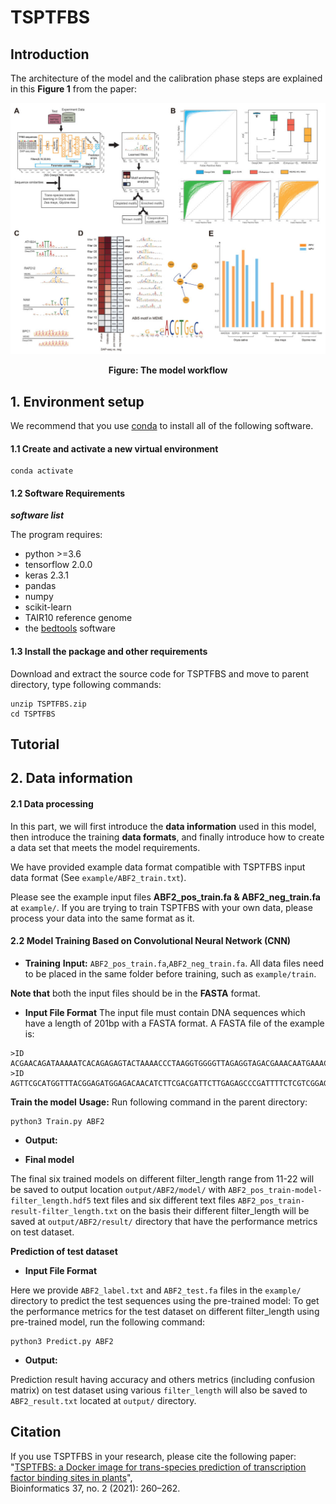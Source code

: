# TSPTFBS
## Introduction
The architecture of the model and the calibration phase steps are explained in this **Figure 1** from the paper:

<p align="center">
<img src="TFPTFBS.jpg">
</p>
<p align="center"><b>Figure: The model workflow</b></p>


## 1. Environment setup

We recommend that you use [conda](https://docs.conda.io/en/latest/) to install all of the following software.

#### 1.1 Create and activate a new virtual environment

```
conda activate
```

#### 1.2 Software Requirements
***software list***

The program requires:
  * python >=3.6
  * tensorflow 2.0.0
  * keras 2.3.1
  * pandas
  * numpy
  * scikit-learn
  * TAIR10 reference genome
  * the [bedtools](https://bedtools.readthedocs.io/en/latest/) software

#### 1.3 Install the package and other requirements

Download and extract the source code for TSPTFBS and move to parent directory, type following commands:

```
unzip TSPTFBS.zip
cd TSPTFBS
```
## Tutorial
## 2. Data information

#### 2.1 Data processing

In this part, we will first introduce the **data information** used in this model, then introduce the training **data formats**, and finally introduce how to create a data set that meets the model requirements.

We have provided example data format compatible with TSPTFBS input data format (See `example/ABF2_train.txt`).

Please see the example input files **ABF2_pos_train.fa & ABF2_neg_train.fa** at `example/`. If you are trying to train TSPTFBS with your own data, please process your data into the same format as it.


#### 2.2 Model Training Based on Convolutional Neural Network (CNN)
- **Training** 
**Input:** `ABF2_pos_train.fa`,`ABF2_neg_train.fa`. 
All data files need to be placed in the same folder before training, such as `example/train`.

**Note that** both the input files should be in the **FASTA** format.

- **Input File Format**
The input file must contain DNA sequences which have a length of 201bp with a FASTA format. A FASTA file of the example is:

```
>ID
ACGAACAGATAAAAATCACAGAGAGTACTAAAACCCTAAGGTGGGGTTAGAGGTAGACGAAACAATGAAACGGAATCGTTTTAGTACGAGAAACTGCCACGTGGCATTATCTTGCACGTGTCAGTGGCTTTAGAGTTAAATACACATTTTCTGAAAATGATTTTCAACATCTGAAGAAAAGAATCTAGACGACGACAATGG
>ID
AGTTCGCATGGTTTACGGAGATGGAGACAACATCTTCGACGATTCTTGAGAGCCCGATTTTCTCGTCGGAGAAAAAGACGGCTGTCTCGGGGGCTGATGACGTGGCGGTGTTCTTTCCGATGGGAGAAGAGGATGAGTCTTTGTTCGCCGATCTCGGCGAGTTGCCGGAGTGTTCTGTGGTGTTTCGTCACCGGAGTAGCG
```
**Train the model**
**Usage:**
Run following command in the parent directory:

```
python3 Train.py ABF2
```
- **Output:** 

 - **Final model** 

The final six trained models on different filter_length range from 11-22 will be saved to output location `output/ABF2/model/` with `ABF2_pos_train-model-filter_length.hdf5` text files and six different text files `ABF2_pos_train-result-filter_length.txt` on the basis their different filter_length will be saved at `output/ABF2/result/` directory that have the performance metrics on test dataset.

**Prediction of test dataset** 
- **Input File Format**

Here we provide `ABF2_label.txt` and `ABF2_test.fa` files in the `example/` directory to predict the test sequences using the pre-trained model: 
To get the performance metrics for the test dataset on different filter_length using pre-trained model, run the following command: 
```
python3 Predict.py ABF2
```
 - **Output:**

Prediction result having accuracy and others metrics (including confusion matrix) on test dataset using various `filter_length` will also be saved to `ABF2_result.txt` located at `output/` directory.

## Citation

If you use TSPTFBS in your research, please cite the following paper:</br>
"[TSPTFBS: a Docker image for trans-species prediction of transcription factor binding sites in plants](https://academic.oup.com/bioinformatics/article/37/2/260/6069568)",<br/>
Bioinformatics 37, no. 2 (2021): 260–262.
